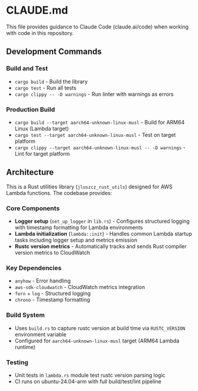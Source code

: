 # CLAUDE.md

This file provides guidance to Claude Code (claude.ai/code) when working with code in this repository.

## Development Commands

### Build and Test
- `cargo build` - Build the library
- `cargo test` - Run all tests
- `cargo clippy -- -D warnings` - Run linter with warnings as errors

### Production Build
- `cargo build --target aarch64-unknown-linux-musl` - Build for ARM64 Linux (Lambda target)
- `cargo test --target aarch64-unknown-linux-musl` - Test on target platform
- `cargo clippy --target aarch64-unknown-linux-musl -- -D warnings` - Lint for target platform

## Architecture

This is a Rust utilities library (`jluszcz_rust_utils`) designed for AWS Lambda functions. The codebase provides:

### Core Components
- **Logger setup** (`set_up_logger` in `lib.rs`) - Configures structured logging with timestamp formatting for Lambda environments
- **Lambda initialization** (`lambda::init`) - Handles common Lambda startup tasks including logger setup and metrics emission
- **Rustc version metrics** - Automatically tracks and sends Rust compiler version metrics to CloudWatch

### Key Dependencies
- `anyhow` - Error handling
- `aws-sdk-cloudwatch` - CloudWatch metrics integration  
- `fern` + `log` - Structured logging
- `chrono` - Timestamp formatting

### Build System
- Uses `build.rs` to capture rustc version at build time via `RUSTC_VERSION` environment variable
- Configured for `aarch64-unknown-linux-musl` target (ARM64 Lambda runtime)

### Testing
- Unit tests in `lambda.rs` module test rustc version parsing logic
- CI runs on ubuntu-24.04-arm with full build/test/lint pipeline
